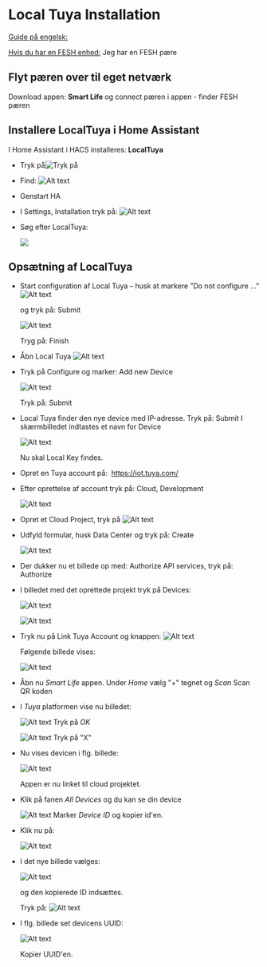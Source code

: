 # Local Tuya Installation

[Guide på engelsk:](https://smarthomecircle.com/how-to-setup-local-tuya-in-home-assistant)

[Hvis du har en FESH enhed:](https://fesh.dk/hjaelpecenter/hvordan-flytter-jeg-min-produkter-til-et-andet-wi-fi-netvaerk/)
Jeg har en FESH pære

## Flyt pæren over til eget netværk

Download appen: **Smart Life**
og connect pæren i appen - finder FESH pæren

## Installere LocalTuya i Home Assistant

I Home Assistant i HACS installeres: **LocalTuya**

- Tryk på![Tryk på](Images/HACS_LocalT_Inst.png)

- Find:  ![Alt text](Images/LocalTuya_App.png)

- Genstart HA

- I Settings, Installation tryk på: ![Alt text](<Images/Add Integration.png>)

- Søg efter LocalTuya:

    ![](<Images/Search LocalTuya.png>)

## Opsætning af LocalTuya

- Start configuration af Local Tuya – husk at markere ”Do not configure …”
![Alt text](Images/ConfigureTuya.png)

  og tryk på: Submit

    ![Alt text](Images/ConfigureTuya_Succes.png)
  
  Tryg på: Finish

- Åbn Local Tuya ![Alt text](Images/Abn_LocalTuya.png)

- Tryk på Configure og marker: Add new Device

    ![Alt text](Images/AddNewDevice.png)
  
  Tryk på: Submit
- Local Tuya finder den nye device med IP-adresse. Tryk på: Submit
  I skærmbilledet indtastes et navn for Device
    
    ![Alt text](Images/ConfigureTuyaDevice1.png)
  
  Nu skal  Local Key findes.

- Opret en Tuya account på:  https://iot.tuya.com/

- Efter oprettelse af account tryk på: Cloud, Development

    ![Alt text](Images/TuyaDevelopment.png)

- Opret et Cloud Project, tryk på  ![Alt text](Images/CreateCloud.png)

- Udfyld formular, husk Data Center og tryk på: Create

    ![Alt text](Images/CreateCloudProject.png)
- Der dukker nu et billede op med: Authorize API services, tryk på: Authorize
- I billedet med det oprettede projekt tryk på Devices:

    ![Alt text](Images/Devices1.png)

    ![Alt text](Images/Devices_2.png)

- Tryk nu på Link Tuya Account og knappen: ![Alt text](Images/AddAppAccountBut.png)

  Følgende billede vises:

  ![Alt text](Images/ScanCode1.png)

- Åbn nu *Smart Life* appen. Under *Home* vælg "+" tegnet og *Scan*
  Scan QR koden

- I *Tuya* platformen vise nu billedet:

  ![Alt text](Images/LinkTuyaAccount.png)
  Tryk på *OK*

  ![Alt text](Images/ManageDevice1.png)
  Tryk på "X"

- Nu vises devicen i flg. billede:

  ![Alt text](Images/LocalTuyaDeviceShow1.png)

  Appen er nu linket til cloud projektet.

- Klik på fanen *All Devices* og du kan se din device

  ![Alt text](Images/AllDevices1.png)
  Marker *Device ID* og kopier id'en.

- Klik nu på:

  ![Alt text](Images/CloudAPIExplorer.png)

- I det nye billede vælges:

  ![Alt text](Images/DeviceID1.png)
  
  og den kopierede ID indsættes.

  Tryk på: ![Alt text](Images/SubmitRequest.png)

- I flg. billede set devicens UUID:

  ![Alt text](Images/UUID1.png)

  Kopier UUID'en.




